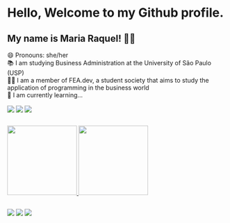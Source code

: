 # Hello, Welcome to my Github profile.
## My name is Maria Raquel! 👋🏽

😄 Pronouns: she/her <br /> 📚 I am studying Business Administration at the University of São Paulo (USP) <br /> 👩‍💻 I am a member of FEA.dev, a student society that aims to study the application of programming in the business world <br /> 🌱 I am currently learning...
<div style = "display: inline_block">
  <img align="center" src="https://img.shields.io/badge/PostgreSQL-316192?style=for-the-badge&logo=postgresql&logoColor=white">
  <img align="center" src="https://img.shields.io/badge/Python-14354C?style=for-the-badge&logo=python&logoColor=white">
  <img align="center" src="https://img.shields.io/badge/R-276DC3?style=for-the-badge&logo=r&logoColor=white">
</div>

##

<div>
  <a href="https://github.com/mariaraquelbarbosa">
  <img height="160cm" src="https://github-readme-stats.vercel.app/api?username=mariaraquelbarbosa&show_icons=true&theme=gruvbox#gh-gruvbox-mode-only&show_owner=true)](https://github.com/anuraghazra/github-readme-stats#gh-gruvbox-mode-only"/>
  <img height="160cm" src="https://github-readme-stats.vercel.app/api/top-langs/?username=mariaraquelbarbosa&layout=compact&langs_count=16&theme=gruvbox"/>
</div>

##

<div>
  <a href="https://github.com/mariaraquelbarbosa" target="_blank"><img src="https://img.shields.io/badge/GitHub-100000?style=for-the-badge&logo=github&logoColor=white"></a>
  <a href="https://www.linkedin.com/in/maria-raquel-de-carvalho-barbosa/" target="_blank"><img src="https://img.shields.io/badge/LinkedIn-0077B5?style=for-the-badge&logo=linkedin&logoColor=white"></a>
  <a href="https://www.instagram.com/mariaraquel_cb/" target="_blank"><img src="https://img.shields.io/badge/Instagram-E4405F?style=for-the-badge&logo=instagram&logoColor=white"></a>
</div>

